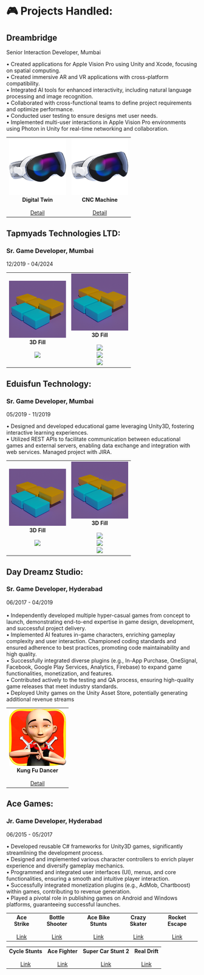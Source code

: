 # 🎮 Projects Handled:

## Dreambridge
 Senior Interaction Developer, Mumbai

• Created applications for Apple Vision Pro using Unity and Xcode, focusing on spatial computing. <br/>
• Created immersive AR and VR applications with cross-platform compatibility. <br/>
• Integrated AI tools for enhanced interactivity, including natural language processing and image recognition. <br/>
• Collaborated with cross-functional teams to define project requirements and optimize performance. <br/>
• Conducted user testing to ensure designs met user needs. <br/>
• Implemented multi-user interactions in Apple Vision Pro environments using Photon in Unity for real-time networking and collaboration. <br/>

<table> <tr> 
<!-- Game 1 -->
<td align="center">
  <img src="https://github.com/saitwalmayur/saitwalmayur/blob/main/icon/applevision.png" width="150"/><br/>
  <strong>Digital Twin</strong><br/><br/>
 <a href="https://www.linkedin.com/posts/tata-consultancy-services-north-america_tcsnycmarathon-runwithtcs-runwithtcsinnyc-ugcPost-7258484777668743169-vD4l/?utm_source=share&utm_medium=member_desktop&rcm=ACoAAAduOT4BroteUiiLGXBzeJpj6T4oXuEQ0VY" target="_blank">Detail</a><br/>
</td>

<td align="center">
  <img src="https://github.com/saitwalmayur/saitwalmayur/blob/main/icon/applevision.png" width="150"/><br/>
  <strong>CNC Machine</strong><br/><br/>
 <a href="https://www.linkedin.com/posts/thapasjoseph_augmentedreality-virtualreality-spatialcomputing-activity-7295082810858524673-hpVv?utm_source=share&utm_medium=member_desktop&rcm=ACoAAAduOT4BroteUiiLGXBzeJpj6T4oXuEQ0VY" target="_blank">Detail</a><br/>
</td>

</tr> 
</table>

## Tapmyads Technologies LTD:
### Sr. Game Developer, Mumbai             <br/>
 12/2019 - 04/2024<br/>     
<table> <tr> 
<!-- Game 1 -->
<td align="center">
  <img src="https://github.com/saitwalmayur/saitwalmayur/blob/main/icon/fill3d.png" width="150"/><br/>
  <strong>3D Fill</strong><br/><br/>
  <a href="https://www.gamepix.com/play/3d-fill" target="_blank">
    <img src="https://img.shields.io/badge/WebGL_Play-FF6C37?style=for-the-badge&logo=unity&logoColor=white"/>
  </a>
</td>
<td align="center">
  <img src="https://github.com/saitwalmayur/saitwalmayur/blob/main/icon/fill3d.png" width="150"/><br/>
  <strong>3D Fill</strong><br/><br/>
  <a href="https://www.gamepix.com/play/3d-fill" target="_blank">
    <img src="https://img.shields.io/badge/Play_Store-3DDC84?style=for-the-badge&logo=google-play&logoColor=white"/>
  </a><br/>
  <a href="https://www.gamepix.com/play/3d-fill" target="_blank">
    <img src="https://img.shields.io/badge/App_Store-0D96F6?style=for-the-badge&logo=app-store&logoColor=white"/>
  </a><br/>
  <a href="https://www.gamepix.com/play/3d-fill" target="_blank">
    <img src="https://img.shields.io/badge/WebGL_Play-FF6C37?style=for-the-badge&logo=unity&logoColor=white"/>
  </a>
</td>

</table>

##  Eduisfun Technology:
### Sr. Game Developer, Mumbai             <br/>
 05/2019 - 11/2019<br/>         

• Designed and developed educational game leveraging Unity3D, fostering interactive learning experiences.<br/>
• Utilized REST APIs to facilitate communication between educational games and external servers, enabling data
 exchange and integration with web services. Managed project with JIRA.<br/>
<table> <tr> 
<!-- Game 1 -->
<td align="center">
  <img src="https://github.com/saitwalmayur/saitwalmayur/blob/main/icon/fill3d.png" width="150"/><br/>
  <strong>3D Fill</strong><br/><br/>
  <a href="https://www.gamepix.com/play/3d-fill" target="_blank">
    <img src="https://img.shields.io/badge/WebGL_Play-FF6C37?style=for-the-badge&logo=unity&logoColor=white"/>
  </a>
</td>
<td align="center">
  <img src="https://github.com/saitwalmayur/saitwalmayur/blob/main/icon/fill3d.png" width="150"/><br/>
  <strong>3D Fill</strong><br/><br/>
  <a href="https://www.gamepix.com/play/3d-fill" target="_blank">
    <img src="https://img.shields.io/badge/Play_Store-3DDC84?style=for-the-badge&logo=google-play&logoColor=white"/>
  </a><br/>
  <a href="https://www.gamepix.com/play/3d-fill" target="_blank">
    <img src="https://img.shields.io/badge/App_Store-0D96F6?style=for-the-badge&logo=app-store&logoColor=white"/>
  </a><br/>
  <a href="https://www.gamepix.com/play/3d-fill" target="_blank">
    <img src="https://img.shields.io/badge/WebGL_Play-FF6C37?style=for-the-badge&logo=unity&logoColor=white"/>
  </a>
</td>

</table>

## Day Dreamz Studio:
### Sr. Game Developer, Hyderabad             <br/>
06/2017 - 04/2019<br/>    
• Independently developed multiple hyper-casual games from concept to launch, demonstrating end-to-end
 expertise in game design, development, and successful project delivery.<br/>
• Implemented AI features in-game characters, enriching gameplay complexity and user interaction. Championed
 coding standards and ensured adherence to best practices, promoting code maintainability and high quality.<br/>
• Successfully integrated diverse plugins (e.g., In-App Purchase, OneSignal, Facebook, Google Play Services,
 Analytics, Firebase) to expand game functionalities, monetization, and features.<br/>
• Contributed actively to the testing and QA process, ensuring high-quality game releases that meet industry
 standards.<br/>
• Deployed Unity games on the Unity Asset Store, potentially generating additional revenue streams<br/>
<table> <tr> 
<!-- Game 1 -->
<td align="center">
<img src="https://github.com/saitwalmayur/saitwalmayur/blob/main/icon/kungfu.jpg" width="150"/><br/>
  <strong>Kung Fu Dancer</strong><br/><br/>
 <a href="https://github.com/saitwalmayur/saitwalmayur/blob/main/DayDreamStudio/com-daydreamzstudios-kungfudancer.apk" target="_blank">Detail</a><br/>
</td>
</tr> 
</table>

## Ace Games:
### Jr. Game Developer, Hyderabad             <br/>
06/2015 - 05/2017<br/>                                      

• Developed reusable C# frameworks for Unity3D games, significantly streamlining the development process.<br/>
• Designed and implemented various character controllers to enrich player experience and diversify gameplay
 mechanics.<br/>
• Programmed and integrated user interfaces (UI), menus, and core functionalities, ensuring a smooth and
 intuitive player interaction.<br/>
• Successfully integrated monetization plugins (e.g., AdMob, Chartboost) within games, contributing to revenue
 generation.<br/>
• Played a pivotal role in publishing games on Android and Windows platforms, guaranteeing successful launches.<br/>
<table> <tr> 
<!-- Game 1 -->
<td align="center">
  <strong>Ace Strike</strong><br/><br/>
 <a href="https://assetstore.unity.com/packages/templates/ace-strike-68962" target="_blank">Link</a><br/>
</td>
<td align="center">
  <strong>Bottle Shooter</strong><br/><br/>
 <a href="https://assetstore.unity.com/packages/templates/bottle-shooter-89934" target="_blank">Link</a><br/>
</td>
<td align="center">
  <strong>Ace Bike Stunts</strong><br/><br/>
 <a href="https://assetstore.unity.com/packages/templates/ace-bike-stunts-88565" target="_blank">Link</a><br/>
</td>
<td align="center">
  <strong>Crazy Skater</strong><br/><br/>
 <a href="https://assetstore.unity.com/packages/templates/crazy-skater-65511" target="_blank">Link</a><br/>
</td>
<td align="center">
  <strong>Rocket Escape</strong><br/><br/>
 <a href="https://assetstore.unity.com/packages/templates/rocket-escape-78174" target="_blank">Link</a><br/>
</td>
</tr> 
</table>
<table> <tr> 
<td align="center">
  <strong>Cycle Stunts</strong><br/><br/>
 <a href="https://assetstore.unity.com/packages/templates/cycle-stunts-88274" target="_blank">Link</a><br/>
</td>
<td align="center">
  <strong>Ace Fighter</strong><br/><br/>
 <a href="https://assetstore.unity.com/packages/templates/ace-fighter-88101" target="_blank">Link</a><br/>
</td>
<td align="center">
  <strong>Super Car Stunt 2</strong><br/><br/>
 <a href="https://assetstore.unity.com/packages/templates/super-car-stunts-2-75544" target="_blank">Link</a><br/>
</td>
<td align="center">
  <strong>Real Drift</strong><br/><br/>
 <a href="https://assetstore.unity.com/packages/templates/real-drift-56560" target="_blank">Link</a><br/>
</td>
</tr> 
</table>